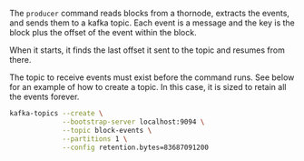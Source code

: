 The `producer` command reads blocks from a thornode, extracts the events, and sends them to a kafka topic.  Each event is a message and the key is the block plus the offset of the event within the block.

When it starts, it finds the last offset it sent to the topic and resumes from there.

The topic to receive events must exist before the command runs.  See below for an example of how to create a topic.  In this case, it is sized to retain all the events forever.

```bash
kafka-topics --create \
             --bootstrap-server localhost:9094 \
             --topic block-events \
             --partitions 1 \
             --config retention.bytes=83687091200
```

